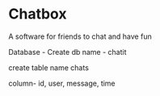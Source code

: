 # Chatbox
A software for friends to chat and have fun

Database - Create db name - chatit

create table name chats

column- id, user, message, time
